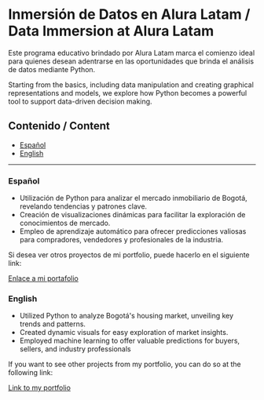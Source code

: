 # Inmersión de Datos en Alura Latam / Data Immersion at Alura Latam

Este programa educativo brindado por Alura Latam marca el comienzo ideal para quienes desean adentrarse en las oportunidades que brinda el análisis de datos mediante Python.

Starting from the basics, including data manipulation and creating graphical representations and models, we explore how Python becomes a powerful tool to support data-driven decision making.

## Contenido / Content

- [Español](#español)
- [English](#english)

---

### Español

* Utilización de Python para analizar el mercado inmobiliario de Bogotá, revelando tendencias y patrones clave.
* Creación de visualizaciones dinámicas para facilitar la exploración de conocimientos de mercado.
* Empleo de aprendizaje automático para ofrecer predicciones valiosas para compradores, vendedores y profesionales de la industria.

Si desea ver otros proyectos de mi portfolio, puede hacerlo en el siguiente link:

[Enlace a mi portafolio](https://jonathanmejia7.github.io/)

### English

* Utilized Python to analyze Bogotá's housing market, unveiling key trends and patterns.
* Created dynamic visuals for easy exploration of market insights.
* Employed machine learning to offer valuable predictions for buyers, sellers, and industry professionals

If you want to see other projects from my portfolio, you can do so at the following link:

[Link to my portfolio](https://jonathanmejia7.github.io/)
